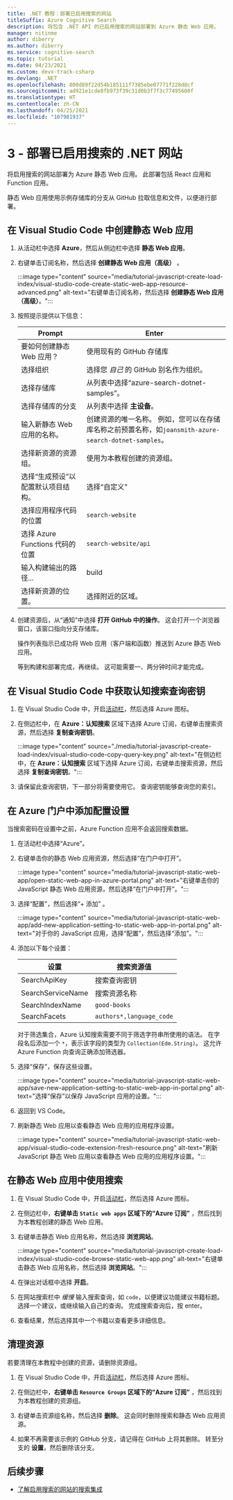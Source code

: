 ```yaml
---
title: .NET 教程：部署已启用搜索的网站
titleSuffix: Azure Cognitive Search
description: 将包含 .NET API 的已启用搜索的网站部署到 Azure 静态 Web 应用。
manager: nitinme
author: diberry
ms.author: diberry
ms.service: cognitive-search
ms.topic: tutorial
ms.date: 04/23/2021
ms.custom: devx-track-csharp
ms.devlang: .NET
ms.openlocfilehash: 800d89f22d54b185111f7385ebe07771f228d8cf
ms.sourcegitcommit: ad921e1cde8fb973f39c31d0b3f7f3c77495600f
ms.translationtype: HT
ms.contentlocale: zh-CN
ms.lasthandoff: 04/25/2021
ms.locfileid: "107981937"
---
```

# <a name="3---deploy-the-search-enabled-net-website"></a>3 - 部署已启用搜索的 .NET 网站

将启用搜索的网站部署为 Azure 静态 Web 应用。 此部署包括 React 应用和 Function 应用。  

静态 Web 应用使用示例存储库的分支从 GitHub 拉取信息和文件，以便进行部署。  

## <a name="create-a-static-web-app-in-visual-studio-code"></a>在 Visual Studio Code 中创建静态 Web 应用

1. 从活动栏中选择 **Azure**，然后从侧边栏中选择 **静态 Web 应用**。 
1. 右键单击订阅名称，然后选择 **创建静态 Web 应用（高级）** 。    

    :::image type="content" source="media/tutorial-javascript-create-load-index/visual-studio-code-create-static-web-app-resource-advanced.png" alt-text="右键单击订阅名称，然后选择 **创建静态 Web 应用（高级）**。":::

1. 按照提示提供以下信息：

    |Prompt|Enter|
    |--|--|
    |要如何创建静态 Web 应用？|使用现有的 GitHub 存储库|
    |选择组织|选择您 _自己_ 的 GitHub 别名作为组织。|
    |选择存储库|从列表中选择“azure-search-dotnet-samples”。 |
    |选择存储库的分支|从列表中选择 **主设备**。 |
    |输入新静态 Web 应用的名称。|创建资源的唯一名称。 例如，您可以在存储库名称之前预置名称，如`joansmith-azure-search-dotnet-samples`。 |
    |选择新资源的资源组。|使用为本教程创建的资源组。|
    |选择“生成预设”以配置默认项目结构。|选择“自定义”|
    |选择应用程序代码的位置|`search-website`|
    |选择 Azure Functions 代码的位置|`search-website/api`|
    |输入构建输出的路径...|build|
    |选择新资源的位置。|选择附近的区域。|

1. 创建资源后，从“通知”中选择 **打开 GitHub 中的操作**。 这会打开一个浏览器窗口，该窗口指向分支存储库。 

    操作列表指示已成功将 Web 应用（客户端和函数）推送到 Azure 静态 Web 应用。 

    等到构建和部署完成，再继续。 这可能需要一、两分钟时间才能完成。

## <a name="get-cognitive-search-query-key-in-visual-studio-code"></a>在 Visual Studio Code 中获取认知搜索查询密钥

1. 在 Visual Studio Code 中，开启[活动栏](https://code.visualstudio.com/docs/getstarted/userinterface)，然后选择 Azure 图标。 

1. 在侧边栏中，在 **Azure：认知搜索** 区域下选择 Azure 订阅，右键单击搜索资源，然后选择 **复制查询密钥**。 

    :::image type="content" source="./media/tutorial-javascript-create-load-index/visual-studio-code-copy-query-key.png" alt-text="在侧边栏中，在 **Azure：认知搜索** 区域下选择 Azure 订阅，右键单击搜索资源，然后选择 **复制查询密钥**。":::

1. 请保留此查询密钥，下一部分将需要使用它。 查询密钥能够查询您的索引。 

## <a name="add-configuration-settings-in-azure-portal"></a>在 Azure 门户中添加配置设置

当搜索密码在设置中之前，Azure Function 应用不会返回搜索数据。 

1. 在活动栏中选择“Azure”。 
1. 右键单击你的静态 Web 应用资源，然后选择“在门户中打开”。

    :::image type="content" source="media/tutorial-javascript-static-web-app/open-static-web-app-in-azure-portal.png" alt-text="右键单击你的 JavaScript 静态 Web 应用资源，然后选择“在门户中打开”。":::

1. 选择“配置”，然后选择“+ 添加” 。

    :::image type="content" source="media/tutorial-javascript-static-web-app/add-new-application-setting-to-static-web-app-in-portal.png" alt-text="对于你的 JavaScript 应用，选择“配置”，然后选择“添加”。":::

1. 添加以下每个设置：

    |设置|搜索资源值|
    |--|--|
    |SearchApiKey|搜索查询密钥|
    |SearchServiceName|搜索资源名称|
    |SearchIndexName|`good-books`|
    |SearchFacets|`authors*,language_code`|

    对于筛选集合，Azure 认知搜索需要不同于筛选字符串所使用的语法。 在字段名后添加一个 `*`，表示该字段的类型为 `Collection(Edm.String)`。 这允许 Azure Function 向查询正确添加筛选器。

1. 选择“保存”，保存这些设置。 

    :::image type="content" source="media/tutorial-javascript-static-web-app/save-new-application-setting-to-static-web-app-in-portal.png" alt-text="选择“保存”以保存 JavaScript 应用的设置。":::

1. 返回到 VS Code。 
1. 刷新静态 Web 应用以查看静态 Web 应用的应用程序设置。 

    :::image type="content" source="media/tutorial-javascript-static-web-app/visual-studio-code-extension-fresh-resource.png" alt-text="刷新 JavaScript 静态 Web 应用以查看静态 Web 应用的应用程序设置。":::

## <a name="use-search-in-your-static-web-app"></a>在静态 Web 应用中使用搜索

1. 在 Visual Studio Code 中，开启[活动栏](https://code.visualstudio.com/docs/getstarted/userinterface)，然后选择 Azure 图标。
1. 在侧边栏中，**右键单击 `Static web apps` 区域下的“Azure 订阅”** ，然后找到为本教程创建的静态 Web 应用。
1. 右键单击静态 Web 应用名称，然后选择 **浏览网站**。
    
    :::image type="content" source="media/tutorial-javascript-create-load-index/visual-studio-code-browse-static-web-app.png" alt-text="右键单击静态 Web 应用名称，然后选择 **浏览网站**。":::    

1. 在弹出对话框中选择 **开启**。
1. 在网站搜索栏中 _缓慢_ 输入搜索查询，如 `code`，以便建议功能建议书籍标题。 选择一个建议，或继续输入自己的查询。 完成搜索查询后，按 enter。 
1. 查看结果，然后选择其中一个书籍以查看更多详细信息。 

## <a name="clean-up-resources"></a>清理资源

若要清理在本教程中创建的资源，请删除资源组。

1. 在 Visual Studio Code 中，开启[活动栏](https://code.visualstudio.com/docs/getstarted/userinterface)，然后选择 Azure 图标。 

1. 在侧边栏中，**右键单击 `Resource Groups` 区域下的“Azure 订阅”** ，然后找到为本教程创建的资源组。
1. 右键单击资源组名称，然后选择 **删除**。
    这会同时删除搜索和静态 Web 应用资源。
1. 如果不再需要该示例的 GitHub 分支，请记得在 GitHub 上将其删除。 转至分支的 **设置**，然后删除该分支。 


## <a name="next-steps"></a>后续步骤

* [了解启用搜索的网站的搜索集成](tutorial-csharp-search-query-integration.md)
